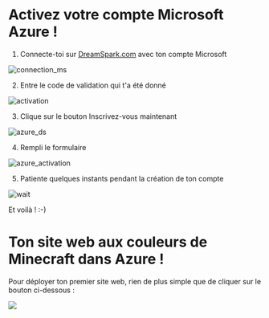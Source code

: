 # Activez votre compte Microsoft Azure !

1. Connecte-toi sur <a href="https://www.dreamspark.com/Product/Product.aspx?productid=99" title="DreamSpark.com">DreamSpark.com</a> avec ton compte Microsoft

<img src="http://blogs.microsoft.fr/azure/files/2015/10/azure-pour-dreamspark-1.png?c0cdfa" alt="connection_ms" title="Microsoft Azure for DreamSpark" />

2. Entre le code de validation qui t'a été donné

<img src="http://blogs.microsoft.fr/azure/files/2015/10/azure-pour-dreamspark-2.png?c0cdfa" alt="activation" title="Microsoft Azure for DreamSpark" />

3. Clique sur le bouton Inscrivez-vous maintenant

<img src="http://blogs.microsoft.fr/azure/files/2015/10/azure-pour-dreamspark-3.png?c0cdfa" alt="azure_ds" title="Microsoft Azure for DreamSpark" />

4. Rempli le formulaire

<img src="http://blogs.microsoft.fr/azure/files/2015/10/azure-pour-dreamspark-4.png?c0cdfa" alt="azure_activation" title="Azure Activation" />

5. Patiente quelques instants pendant la création de ton compte

<img src="http://blogs.microsoft.fr/azure/files/2015/10/azure-pour-dreamspark-5.png?c0cdfa" alt="wait" title="Patiente..." />

Et voilà ! :-)

# Ton site web aux couleurs de Minecraft dans Azure !

Pour déployer ton premier site web, rien de plus simple que de cliquer sur le bouton ci-dessous :

<a href="https://azuredeploy.net/" target="_blank"><img src="http://azuredeploy.net/deploybutton.png"/></a>